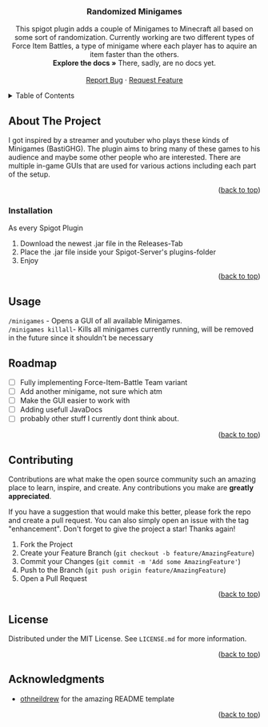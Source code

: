 <!-- Improved compatibility of back to top link: See: https://github.com/othneildrew/Best-README-Template/pull/73 -->
<a id="readme-top"></a>
<!--
*** Thanks for checking out the Best-README-Template. If you have a suggestion
*** that would make this better, please fork the repo and create a pull request
*** or simply open an issue with the tag "enhancement".
*** Don't forget to give the project a star!
*** Thanks again! Now go create something AMAZING! :D
-->
<!-- PROJECT LOGO -->
<br />
<div align="center">
<h3 align="center">Randomized Minigames</h3>

  <p align="center">
    This spigot plugin adds a couple of Minigames to Minecraft all based on some sort of randomization. Currently working are two different types of Force Item Battles, a type of minigame where each player has to aquire an item faster than the others.
    <br />
    <a><strong>Explore the docs »</strong> <italic>There, sadly, are no docs yet.</italic></a>
    <br />
    <br />
    <a href="https://github.com/ventority/RandomizedMinigames/issues/new?labels=bug&template=bug-report---.md">Report Bug</a>
    ·
    <a href="https://github.com/ventority/RandomizedMinigames/issues/new?labels=enhancement&template=feature-request---.md">Request Feature</a>
  </p>
</div>



<!-- TABLE OF CONTENTS -->
<details>
  <summary>Table of Contents</summary>
  <ol>
    <li>
      <a href="#about-the-project">About The Project</a>
    </li>
    <li>
      <a href="#getting-started">Getting Started</a>
      <ul>
        <li><a href="#installation">Installation</a></li>
      </ul>
    </li>
    <li><a href="#usage">Usage</a></li>
    <li><a href="#roadmap">Roadmap</a></li>
    <li><a href="#contributing">Contributing</a></li>
    <li><a href="#license">License</a></li>
    <li><a href="#contact">Contact</a></li>
    <li><a href="#acknowledgments">Acknowledgments</a></li>
  </ol>
</details>



<!-- ABOUT THE PROJECT -->
## About The Project

<!-- [![Product Name Screen Shot][product-screenshot]](https://example.com) -->

I got inspired by a streamer and youtuber who plays these kinds of Minigames (BastiGHG). The plugin aims to bring many of these games to his audience and maybe some other people who are interested. There are multiple in-game GUIs that are used for various actions including each part of the setup. 
<p align="right">(<a href="#readme-top">back to top</a>)</p>



<!-- GETTING STARTED -->
### Installation
As every Spigot Plugin
1. Download the newest .jar file in the Releases-Tab
2. Place the .jar file inside your Spigot-Server's plugins-folder
3. Enjoy

<p align="right">(<a href="#readme-top">back to top</a>)</p>



<!-- USAGE EXAMPLES -->
## Usage

`/minigames` - Opens a GUI of all available Minigames.<br>
`/minigames killall`- Kills all minigames currently running, will be removed in the future since it shouldn't be necessary<br>


<!-- ROADMAP -->
## Roadmap

- [ ] Fully implementing Force-Item-Battle Team variant
- [ ] Add another minigame, not sure which atm
- [ ] Make the GUI easier to work with
- [ ] Adding usefull JavaDocs
- [ ] probably other stuff I currently dont think about. 

<p align="right">(<a href="#readme-top">back to top</a>)</p>



<!-- CONTRIBUTING -->
## Contributing

Contributions are what make the open source community such an amazing place to learn, inspire, and create. Any contributions you make are **greatly appreciated**.

If you have a suggestion that would make this better, please fork the repo and create a pull request. You can also simply open an issue with the tag "enhancement".
Don't forget to give the project a star! Thanks again!

1. Fork the Project
2. Create your Feature Branch (`git checkout -b feature/AmazingFeature`)
3. Commit your Changes (`git commit -m 'Add some AmazingFeature'`)
4. Push to the Branch (`git push origin feature/AmazingFeature`)
5. Open a Pull Request

<p align="right">(<a href="#readme-top">back to top</a>)</p>



<!-- LICENSE -->
## License

Distributed under the MIT License. See `LICENSE.md` for more information.

<p align="right">(<a href="#readme-top">back to top</a>)</p>




<!-- ACKNOWLEDGMENTS -->
## Acknowledgments

* []() <a href="https://github.com/othneildrew">othneildrew</a> for the amazing README template

<p align="right">(<a href="#readme-top">back to top</a>)</p>



